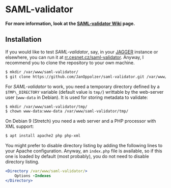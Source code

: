 # SAML-validator

**For more information, look at the [SAML-validator Wiki][] page.**

## Installation
If you would like to test *SAML-validator*, say, in your [JAGGER][] instance or elsewhere, you can run it at [rr.cesnet.cz/saml-validator][]. Anyway, I recommend you to clone the repository to your own machine.

```bash
$ mkdir /var/www/saml-validator/
$ git clone https://github.com/JanOppolzer/saml-validator.git /var/www/saml-validator/
```

For *SAML-validator* to work, you need a temporary directory defined by a `$TMP\_DIRECTORY` variable (default value is `tmp/`) writtable by the web-server user (`www-data` in Debian). It is used for storing metadata to validate:
```bash
$ mkdir /var/www/saml-validator/tmp/
$ chown www-data:www-data /var/www/saml-validator/tmp/
```

On Debian 9 (Stretch) you need a web server and a PHP processor with XML support:

```bash
$ apt install apache2 php php-xml
```

You might prefer to disable directory listing by adding the following lines to your Apache configuration. Anyway, an `index.php` file is available, so if this one is loaded by default (most probably), you do not need to disable directory listing.

```apache
<Directory /var/www/saml-validator/>
    Options -Indexes
</Directory>
```

[SAML-validator Wiki]: https://github.com/JanOppolzer/saml-validator/wiki
[JAGGER]: http://jagger.heanet.ie/
[rr.cesnet.cz/saml-validator]: https://rr.cesnet.cz/saml-validator/


